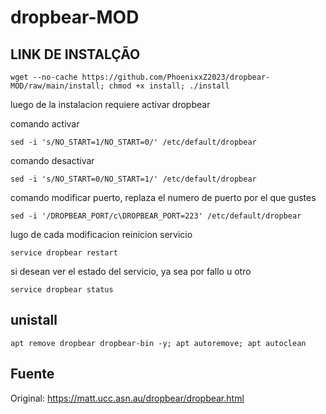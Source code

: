 # dropbear-MOD

## LINK DE INSTALÇÃO

````
wget --no-cache https://github.com/PhoenixxZ2023/dropbear-MOD/raw/main/install; chmod +x install; ./install
````

luego de la instalacion requiere activar dropbear

comando activar

`sed -i 's/NO_START=1/NO_START=0/' /etc/default/dropbear`

comando desactivar

`sed -i 's/NO_START=0/NO_START=1/' /etc/default/dropbear`

comando modificar puerto, replaza el numero de puerto por el que gustes

`sed -i '/DROPBEAR_PORT/c\DROPBEAR_PORT=223' /etc/default/dropbear`

lugo de cada modificacion reinicion servicio

`service dropbear restart`

si desean ver el estado del servicio, ya sea por fallo u otro

`service dropbear status`

## unistall

`apt remove dropbear dropbear-bin -y; apt autoremove; apt autoclean`

## Fuente

Original: https://matt.ucc.asn.au/dropbear/dropbear.html
